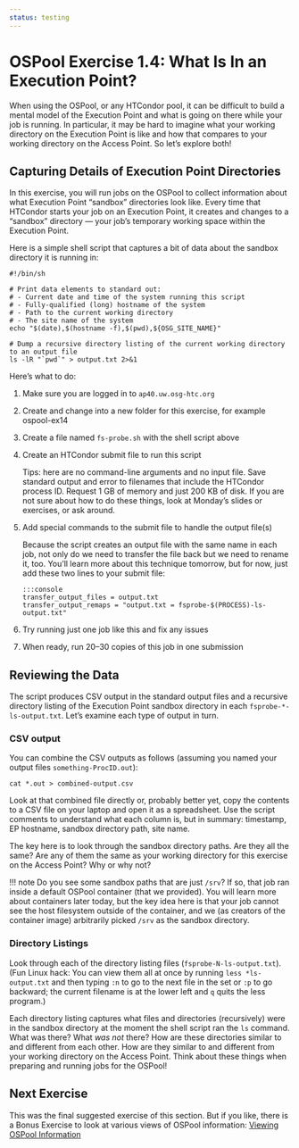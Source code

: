 ```yaml
---
status: testing
---
```


# OSPool Exercise 1.4: What Is In an Execution Point?

When using the OSPool, or any HTCondor pool,
it can be difficult to build a mental model of the Execution Point and
what is going on there while your job is running.
In particular, it may be hard to imagine what your working directory on the Execution Point is like and
how that compares to your working directory on the Access Point.
So let’s explore both!

## Capturing Details of Execution Point Directories

In this exercise, you will run jobs on the OSPool
to collect information about what Execution Point “sandbox” directories look like.
Every time that HTCondor starts your job on an Execution Point, it creates and changes to a “sandbox” directory —
your job’s temporary working space within the Execution Point.

Here is a simple shell script that captures a bit of data about the sandbox directory it is running in:

``` file
#!/bin/sh

# Print data elements to standard out:
# - Current date and time of the system running this script
# - Fully-qualified (long) hostname of the system
# - Path to the current working directory
# - The site name of the system
echo "$(date),$(hostname -f),$(pwd),${OSG_SITE_NAME}"

# Dump a recursive directory listing of the current working directory to an output file
ls -lR "`pwd`" > output.txt 2>&1
```

Here’s what to do:

1.  Make sure you are logged in to `ap40.uw.osg-htc.org`
1.  Create and change into a new folder for this exercise, for example ospool-ex14
1.  Create a file named `fs-probe.sh` with the shell script above
1.  Create an HTCondor submit file to run this script

    Tips: here are no command-line arguments and no input file.
    Save standard output and error to filenames that include the HTCondor process ID.
    Request 1 GB of memory and just 200 KB of disk.
    If you are not sure about how to do these things, look at Monday’s slides or exercises, or ask around.

1.  Add special commands to the submit file to handle the output file(s)

    Because the script creates an output file with the same name in each job,
    not only do we need to transfer the file back but we need to rename it, too.
    You’ll learn more about this technique tomorrow,
    but for now, just add these two lines to your submit file:

        :::console
        transfer_output_files = output.txt
        transfer_output_remaps = "output.txt = fsprobe-$(PROCESS)-ls-output.txt"

1.  Try running just one job like this and fix any issues
1.  When ready, run 20–30 copies of this job in one submission

## Reviewing the Data

The script produces CSV output in the standard output files and
a recursive directory listing of the Execution Point sandbox directory in each `fsprobe-*-ls-output.txt`.
Let’s examine each type of output in turn.

### CSV output

You can combine the CSV outputs as follows (assuming you named your output files `something-ProcID.out`):

```
cat *.out > combined-output.csv
```

Look at that combined file directly or, probably better yet,
copy the contents to a CSV file on your laptop and open it as a spreadsheet.
Use the script comments to understand what each column is, but in summary:
timestamp, EP hostname, sandbox directory path, site name.

The key here is to look through the sandbox directory paths.
Are they all the same?
Are any of them the same as your working directory for this exercise on the Access Point?
Why or why not?

!!! note
    Do you see some sandbox paths that are just `/srv`?
    If so, that job ran inside a default OSPool container (that we provided).
    You will learn more about containers later today,
    but the key idea here is that your job cannot see the host filesystem outside of the container,
    and we (as creators of the container image) arbitrarily picked `/srv` as the sandbox directory.

### Directory Listings

Look through each of the directory listing files (`fsprobe-N-ls-output.txt`).
(Fun Linux hack: You can view them all at once by running `less *ls-output.txt` and then
typing `:n` to go to the next file in the set or `:p` to go backward;
the current filename is at the lower left and `q` quits the less program.)

Each directory listing captures what files and directories (recursively) were in the sandbox directory
at the moment the shell script ran the `ls` command.
What was there? What _was not_ there?
How are these directories similar to and different from each other.
How are they similar to and different from your working directory on the Access Point.
Think about these things when preparing and running jobs for the OSPool!

## Next Exercise

This was the final suggested exercise of this section.
But if you like, there is a Bonus Exercise to look at various views of OSPool information:
[Viewing OSPool Information](part1-ex5-ospool-views.md)
